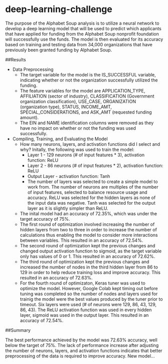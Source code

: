 # deep-learning-challenge

The purpose of the Alphabet Soup analysis is to utilize a neural network to develop a deep learning model that will be used to predict which applicants that have applied for funding from the Alphabet Soup nonprofit foundation will successfully use the funds. The model is then evaluated for its accuracy based on training and testing data from 34,000 organizations that have previously been granted funding by Alphabet Soup.

##Results

* Data Preprocessing
  * The target variable for the model is the IS_SUCCESSFUL variable, indicating whether or not the organization successfully utilized the funding.
  * The feature variables for the model are APPLICATION_TYPE, AFFILIATION (sector of industry), CLASSIFICATION (Government organization classification), USE_CASE, ORGANIZATION (organization type), STATUS, INCOME_AMT, SPECIAL_CONSIDERATIONS, and ASK_AMT (requested funding amount).
  * The EIN and NAME identification columns were removed as they have no impact on whether or not the funding was used successfully.
* Compiling, Training, and Evaluating the Model
  * How many neurons, layers, and activation functions did I select and why? Initally, the following was used to train the model:
    * Layer 1 - 129 neurons (# of input features * 3), activation function: ReLU
    * Layer 2 - 86 neurons (# of input features * 2), activation function: ReLU
    * Output Layer - activation function: Tanh
    * The number of layers was selected to create a simple model to work from. The number of neurons are multiples of the number of input features, selected to balance resource usage and accuracy. ReLU was selected for the hidden layers as none of the input data was negative. Tanh was selected for the output layer as it is slightly simpler than ReLU.
  * The inital model had an accuracy of 72.35%, which was under the target accuracy of 75%.
  * The first round of optimization involved increasing the number of hidden layers from two to three in order to increase the number of calculations thus enabling the model to consider more interactions between variables. This resulted in an accuracy of 72.54%.
  * The second round of optimization kept the previous changes and changed output activation function to sigmoid, as the target variable only has values of 0 or 1. This resulted in an accuracy of 72.62%.
  * The third round of optimization kept the previous changes and increased the number of nodes in the third hidden layer from 86 to 129 in order to help reduce training loss and improve accuracy. This resulted in an accuracy of 72.63%.
  * For the fourth round of optimizaton, Keras tuner was used to optimize the model. However, Google Colab kept timing out before tuning was completed so the number of nodes and layers used for trainig the model were the best values produced by the tuner prior to timeout. Six layers were used (# of neurons were 129, 86, 43, 129, 86, 43). The ReLU activation function was used in every hidden layer, sigmoid was used in the output layer. This resulted in an accuracy of 72.54%.

##Summary

The best performance achieved by the model was 72.63% accuracy, well below the target of 75%. The lack of performance increase after adjusting the number of neurons, layers, and activation functions indicates that better preprocessing of the data is required to improve accuracy. New model...
